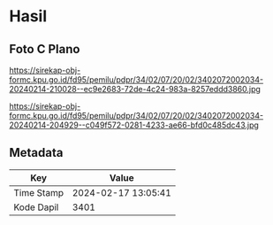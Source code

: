 # Hasil

## Foto C Plano

https://sirekap-obj-formc.kpu.go.id/fd95/pemilu/pdpr/34/02/07/20/02/3402072002034-20240214-210028--ec9e2683-72de-4c24-983a-8257eddd3860.jpg

https://sirekap-obj-formc.kpu.go.id/fd95/pemilu/pdpr/34/02/07/20/02/3402072002034-20240214-204929--c049f572-0281-4233-ae66-bfd0c485dc43.jpg


## Metadata

| Key        | Value               |
| ---------- | ------------------- |
| Time Stamp | 2024-02-17 13:05:41 |
| Kode Dapil | 3401                |




